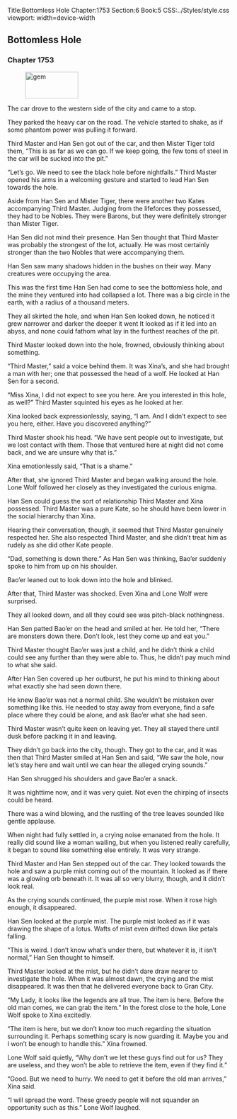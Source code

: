 Title:Bottomless Hole 
Chapter:1753 
Section:6 
Book:5 
CSS:../Styles/style.css 
viewport: width=device-width
  
## Bottomless Hole
### Chapter 1753 
<figure>
	<img src="../Images/gem.gif" alt="gem" id="gem" width="120" height="60" />
</figure>
  

  
  The car drove to the western side of the city and came to a stop.

They parked the heavy car on the road. The vehicle started to shake, as if some phantom power was pulling it forward.

Third Master and Han Sen got out of the car, and then Mister Tiger told them, “This is as far as we can go. If we keep going, the few tons of steel in the car will be sucked into the pit.”

“Let’s go. We need to see the black hole before nightfalls.” Third Master opened his arms in a welcoming gesture and started to lead Han Sen towards the hole.

Aside from Han Sen and Mister Tiger, there were another two Kates accompanying Third Master. Judging from the lifeforces they possessed, they had to be Nobles. They were Barons, but they were definitely stronger than Mister Tiger.

Han Sen did not mind their presence. Han Sen thought that Third Master was probably the strongest of the lot, actually. He was most certainly stronger than the two Nobles that were accompanying them.

Han Sen saw many shadows hidden in the bushes on their way. Many creatures were occupying the area.

This was the first time Han Sen had come to see the bottomless hole, and the mine they ventured into had collapsed a lot. There was a big circle in the earth, with a radius of a thousand meters.

They all skirted the hole, and when Han Sen looked down, he noticed it grew narrower and darker the deeper it went It looked as if it led into an abyss, and none could fathom what lay in the furthest reaches of the pit.

Third Master looked down into the hole, frowned, obviously thinking about something.

“Third Master,” said a voice behind them. It was Xina’s, and she had brought a man with her; one that possessed the head of a wolf. He looked at Han Sen for a second.

“Miss Xina, I did not expect to see you here. Are you interested in this hole, as well?” Third Master squinted his eyes as he looked at her.

Xina looked back expressionlessly, saying, “I am. And I didn’t expect to see you here, either. Have you discovered anything?”

Third Master shook his head. “We have sent people out to investigate, but we lost contact with them. Those that ventured here at night did not come back, and we are unsure why that is.”

Xina emotionlessly said, “That is a shame.”

After that, she ignored Third Master and began walking around the hole. Lone Wolf followed her closely as they investigated the curious enigma.

Han Sen could guess the sort of relationship Third Master and Xina possessed. Third Master was a pure Kate, so he should have been lower in the social hierarchy than Xina.

Hearing their conversation, though, it seemed that Third Master genuinely respected her. She also respected Third Master, and she didn’t treat him as rudely as she did other Kate people.

“Dad, something is down there.” As Han Sen was thinking, Bao’er suddenly spoke to him from up on his shoulder.

Bao’er leaned out to look down into the hole and blinked.

After that, Third Master was shocked. Even Xina and Lone Wolf were surprised.

They all looked down, and all they could see was pitch-black nothingness.

Han Sen patted Bao’er on the head and smiled at her. He told her, “There are monsters down there. Don’t look, lest they come up and eat you.”

Third Master thought Bao’er was just a child, and he didn’t think a child could see any further than they were able to. Thus, he didn’t pay much mind to what she said.

After Han Sen covered up her outburst, he put his mind to thinking about what exactly she had seen down there.

He knew Bao’er was not a normal child. She wouldn’t be mistaken over something like this. He needed to stay away from everyone, find a safe place where they could be alone, and ask Bao’er what she had seen.

Third Master wasn’t quite keen on leaving yet. They all stayed there until dusk before packing it in and leaving.

They didn’t go back into the city, though. They got to the car, and it was then that Third Master smiled at Han Sen and said, “We saw the hole, now let’s stay here and wait until we can hear the alleged crying sounds.”

Han Sen shrugged his shoulders and gave Bao’er a snack.

It was nighttime now, and it was very quiet. Not even the chirping of insects could be heard.

There was a wind blowing, and the rustling of the tree leaves sounded like gentle applause.

When night had fully settled in, a crying noise emanated from the hole. It really did sound like a woman wailing, but when you listened really carefully, it began to sound like something else entirely. It was very strange.

Third Master and Han Sen stepped out of the car. They looked towards the hole and saw a purple mist coming out of the mountain. It looked as if there was a glowing orb beneath it. It was all so very blurry, though, and it didn’t look real.

As the crying sounds continued, the purple mist rose. When it rose high enough, it disappeared.

Han Sen looked at the purple mist. The purple mist looked as if it was drawing the shape of a lotus. Wafts of mist even drifted down like petals falling.

“This is weird. I don’t know what’s under there, but whatever it is, it isn’t normal,” Han Sen thought to himself.

Third Master looked at the mist, but he didn’t dare draw nearer to investigate the hole. When it was almost dawn, the crying and the mist disappeared. It was then that he delivered everyone back to Gran City.

“My Lady, it looks like the legends are all true. The item is here. Before the old man comes, we can grab the item.” In the forest close to the hole, Lone Wolf spoke to Xina excitedly.

“The item is here, but we don’t know too much regarding the situation surrounding it. Perhaps something scary is now guarding it. Maybe you and I won’t be enough to handle this.” Xina frowned.

Lone Wolf said quietly, “Why don’t we let these guys find out for us? They are useless, and they won’t be able to retrieve the item, even if they find it.”

“Good. But we need to hurry. We need to get it before the old man arrives,” Xina said.

“I will spread the word. These greedy people will not squander an opportunity such as this.” Lone Wolf laughed.

